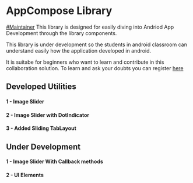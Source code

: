 # AppCompose Library
[#Maintainer](https://wideclassrooms.com)
This library is designed for easily diving into Andriod App Development through the library components.

This library is under development so the students in android classroom can understand easily how the application developed in android.
 
It is suitabe for beginners who want to learn and contribute in this collaboration solution. To learn and ask your doubts you can register [here](https://wideclassrooms.com)

## Developed Utilities

#### 1 - Image Slider
#### 2 - Image Slider with DotIndicator
#### 3 - Added Sliding TabLayout 

## Under Development

#### 1 - Image Slider With Callback methods
#### 2 - UI Elements